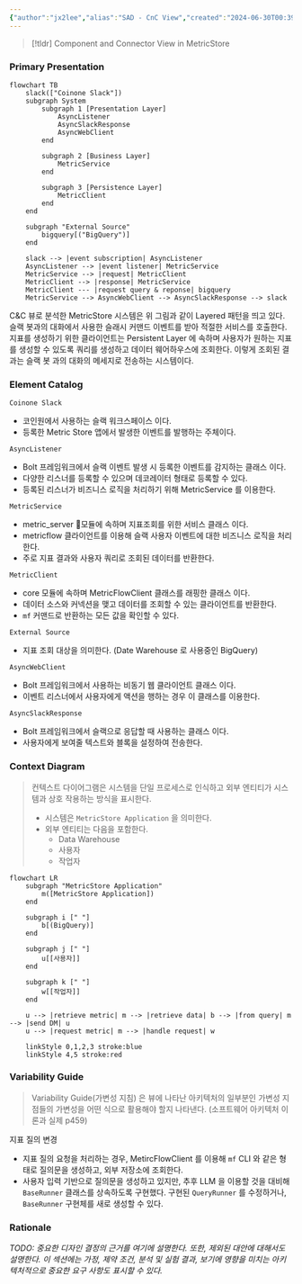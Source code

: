 ```yaml
---
{"author":"jx2lee","alias":"SAD - CnC View","created":"2024-06-30T00:39:32.000+09:00","last-updated":"2023-12-27 23:53","tags":null,"dg-publish":true,"permalink":"/data/dbt/__/dbt-metricstore-sad-cnc-view/","dgPassFrontmatter":true,"noteIcon":""}
---
```



> [!tldr] Component and Connector View in MetricStore


### Primary Presentation


```mermaid
flowchart TB
    slack(["Coinone Slack"])
    subgraph System
        subgraph 1 [Presentation Layer]
            AsyncListener
            AsyncSlackResponse
            AsyncWebClient
        end

        subgraph 2 [Business Layer]
            MetricService
        end

        subgraph 3 [Persistence Layer]
            MetricClient
        end
    end

    subgraph "External Source"
        bigquery[("BigQuery")]
    end

    slack --> |event subscription| AsyncListener
    AsyncListener --> |event listener| MetricService
    MetricService --> |request| MetricClient
    MetricClient --> |response| MetricService
    MetricClient --- |request query & reponse| bigquery
    MetricService --> AsyncWebClient --> AsyncSlackResponse --> slack
```



C&C 뷰로 분석한 MetricStore 시스템은 위 그림과 같이 Layered 패턴을 띄고 있다. 슬랙 봇과의 대화에서 사용한 슬래시 커맨드 이벤트를 받아 적절한 서비스를 호출한다. 지표를 생성하기 위한 클라이언트는 Persistent Layer 에 속하며 사용자가 원하는 지표를 생성할 수 있도록 쿼리를 생성하고 데이터 웨어하우스에 조회한다. 이렇게 조회된 결과는 슬랙 봇 과의 대화의 메세지로 전송하는 시스템이다.


### Element Catalog

`Coinone Slack`
- 코인원에서 사용하는 슬랙 워크스페이스 이다.
- 등록한 Metric Store 앱에서 발생한 이벤트를 발행하는 주체이다.


`AsyncListener`
- Bolt 프레임워크에서 슬랙 이벤트 발생 시 등록한 이벤트를 감지하는 클래스 이다.
- 다양한 리스너를 등록할 수 있으며 데코레이터 형태로 등록할 수 있다.
- 등록된 리스너가 비즈니스 로직을 처리하기 위해 MetricService 를 이용한다.


`MetricService`
- metric_server 모듈에 속하며 지표조회를 위한 서비스 클래스 이다.
- metricflow 클라이언트를 이용해 슬랙 사용자 이벤트에 대한 비즈니스 로직을 처리한다.
- 주로 지표 결과와 사용자 쿼리로 조회된 데이터를 반환한다.


`MetricClient`
- core 모듈에 속하며 MetricFlowClient 클래스를 래핑한 클래스 이다.
- 데이터 소스와 커넥션을 맺고 데이터를 조회할 수 있는 클라이언트를 반환한다.
- `mf` 커맨드로 반환하는 모든 값을 확인할 수 있다.


`External Source`
- 지표 조회 대상을 의미한다. (Date Warehouse 로 사용중인 BigQuery)


`AsyncWebClient`
- Bolt 프레임워크에서 사용하는 비동기 웹 클라이언트 클래스 이다.
- 이벤트 리스너에서 사용자에게 액션을 행하는 경우 이 클래스를 이용한다.


`AsyncSlackResponse`
- Bolt 프레임워크에서 슬랙으로 응답할 때 사용하는 클래스 이다.
- 사용자에게 보여줄 텍스트와 블록을 설정하여 전송한다.



### Context Diagram

> 컨텍스트 다이어그램은 시스템을 단일 프로세스로 인식하고 외부 엔티티가 시스템과 상호 작용하는 방식을 표시한다.
> - 시스템은 `MetricStore Application` 을 의미한다.
> - 외부 엔티티는 다음을 포함한다.
>     - Data Warehouse
>     - 사용자
>     - 작업자

```mermaid
flowchart LR
    subgraph "MetricStore Application"
        m([MetricStore Application])
    end

    subgraph i [" "]
        b[(BigQuery)]
    end

    subgraph j [" "]
        u[[사용자]]
    end

    subgraph k [" "]
        w[[작업자]]
    end
    
    u --> |retrieve metric| m --> |retrieve data| b --> |from query| m --> |send DM| u
    u --> |request metric| m --> |handle request| w

    linkStyle 0,1,2,3 stroke:blue
    linkStyle 4,5 stroke:red
```


### Variability Guide

> Variability Guide(가변성 지침) 은 뷰에 나타난 아키텍처의 일부분인 가변성 지점들의 가변성을 어떤 식으로 활용해야 할지 나타낸다. (소프트웨어 아키텍처 이론과 실제 p459)


지표 질의 변경
- 지표 질의 요청을 처리하는 경우, MetircFlowClient 를 이용해 `mf` CLI 와 같은 형태로 질의문을 생성하고, 외부 저장소에 조회한다.
- 사용자 입력 기반으로 질의문을 생성하고 있지만, 추후 LLM 을 이용할 것을 대비해 `BaseRunner` 클래스를 상속하도록 구현했다. 구현된 `QueryRunner` 를 수정하거나, `BaseRunner` 구현체를 새로 생성할 수 있다.


### Rationale

*TODO: 중요한 디자인 결정의 근거를 여기에 설명한다. 또한, 제외된 대안에 대해서도 설명한다. 이 섹션에는 가정, 제약 조건, 분석 및 실험 결과, 보기에 영향을 미치는 아키텍처적으로 중요한 요구 사항도 표시할 수 있다.*
